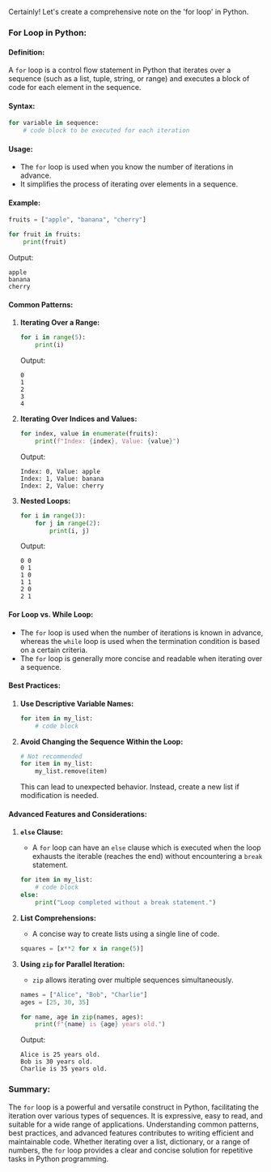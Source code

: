 Certainly! Let's create a comprehensive note on the 'for loop' in Python.

### For Loop in Python:

#### **Definition:**
A `for` loop is a control flow statement in Python that iterates over a sequence (such as a list, tuple, string, or range) and executes a block of code for each element in the sequence.

#### **Syntax:**
```python
for variable in sequence:
    # code block to be executed for each iteration
```

#### **Usage:**
- The `for` loop is used when you know the number of iterations in advance.
- It simplifies the process of iterating over elements in a sequence.

#### **Example:**
```python
fruits = ["apple", "banana", "cherry"]

for fruit in fruits:
    print(fruit)
```
Output:
```
apple
banana
cherry
```

#### **Common Patterns:**

1. **Iterating Over a Range:**
   ```python
   for i in range(5):
       print(i)
   ```
   Output:
   ```
   0
   1
   2
   3
   4
   ```

2. **Iterating Over Indices and Values:**
   ```python
   for index, value in enumerate(fruits):
       print(f"Index: {index}, Value: {value}")
   ```
   Output:
   ```
   Index: 0, Value: apple
   Index: 1, Value: banana
   Index: 2, Value: cherry
   ```

3. **Nested Loops:**
   ```python
   for i in range(3):
       for j in range(2):
           print(i, j)
   ```
   Output:
   ```
   0 0
   0 1
   1 0
   1 1
   2 0
   2 1
   ```

#### **For Loop vs. While Loop:**

- The `for` loop is used when the number of iterations is known in advance, whereas the `while` loop is used when the termination condition is based on a certain criteria.
- The `for` loop is generally more concise and readable when iterating over a sequence.

#### **Best Practices:**

1. **Use Descriptive Variable Names:**
   ```python
   for item in my_list:
       # code block
   ```

2. **Avoid Changing the Sequence Within the Loop:**
   ```python
   # Not recommended
   for item in my_list:
       my_list.remove(item)
   ```
   This can lead to unexpected behavior. Instead, create a new list if modification is needed.

#### **Advanced Features and Considerations:**

1. **`else` Clause:**
   - A `for` loop can have an `else` clause which is executed when the loop exhausts the iterable (reaches the end) without encountering a `break` statement.
   ```python
   for item in my_list:
       # code block
   else:
       print("Loop completed without a break statement.")
   ```

2. **List Comprehensions:**
   - A concise way to create lists using a single line of code.
   ```python
   squares = [x**2 for x in range(5)]
   ```

3. **Using `zip` for Parallel Iteration:**
   - `zip` allows iterating over multiple sequences simultaneously.
   ```python
   names = ["Alice", "Bob", "Charlie"]
   ages = [25, 30, 35]

   for name, age in zip(names, ages):
       print(f"{name} is {age} years old.")
   ```
   Output:
   ```
   Alice is 25 years old.
   Bob is 30 years old.
   Charlie is 35 years old.
   ```

### **Summary:**
The `for` loop is a powerful and versatile construct in Python, facilitating the iteration over various types of sequences. It is expressive, easy to read, and suitable for a wide range of applications. Understanding common patterns, best practices, and advanced features contributes to writing efficient and maintainable code. Whether iterating over a list, dictionary, or a range of numbers, the `for` loop provides a clear and concise solution for repetitive tasks in Python programming.